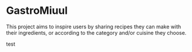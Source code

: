 # GastroMiuul
This project aims to inspire users by sharing recipes they can make with their ingredients, or according to the category and/or cuisine they choose.

test